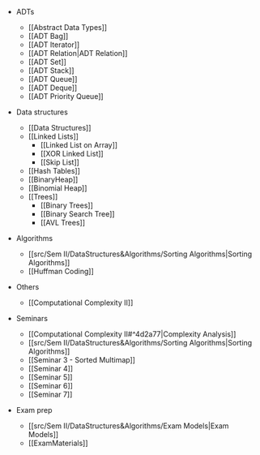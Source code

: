 - ADTs
	- [[Abstract Data Types]]
	- [[ADT Bag]]
	- [[ADT Iterator]]
	- [[ADT Relation|ADT Relation]] 
	- [[ADT Set]]
	- [[ADT Stack]]
	- [[ADT Queue]]
	- [[ADT Deque]]
	- [[ADT Priority Queue]]

- Data structures
	- [[Data Structures]] 
	- [[Linked Lists]]
		- [[Linked List on Array]]
		- [[XOR Linked List]]
		- [[Skip List]]
	- [[Hash Tables]]
	- [[BinaryHeap]]
	- [[Binomial Heap]]
	- [[Trees]]
		- [[Binary Trees]]
		- [[Binary Search Tree]]
		- [[AVL Trees]]

- Algorithms
	- [[src/Sem II/DataStructures&Algorithms/Sorting Algorithms|Sorting Algorithms]]
	- [[Huffman Coding]]

- Others 
	- [[Computational Complexity II]]

- Seminars
	- [[Computational Complexity II#^4d2a77|Complexity Analysis]]
	- [[src/Sem II/DataStructures&Algorithms/Sorting Algorithms|Sorting Algorithms]]
	- [[Seminar 3 - Sorted Multimap]]
	- [[Seminar 4]]
	- [[Seminar 5]]
	- [[Seminar 6]]
	- [[Seminar 7]]

- Exam prep 
	- [[src/Sem II/DataStructures&Algorithms/Exam Models|Exam Models]]
	- [[ExamMaterials]]